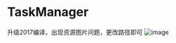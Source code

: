 # TaskManager
升级2017编译，出现资源图片问题，更改路径即可
![image](https://github.com/TimelifeCzy/TaskManager/blob/master/2DB9A546-52DD-4162-B00F-0F488B61A13E.png)

